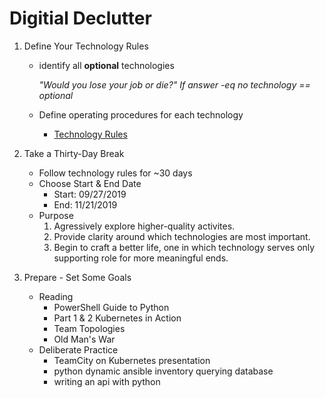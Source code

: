 # Digitial Declutter

1. Define Your Technology Rules
    * identify all **optional** technologies
    
         _"Would you lose your job or die?" If answer -eq no technology == optional_
    
    * Define operating procedures for each technology
      * [Technology Rules](https://github.com/Duffney/practitionerGuidetoDeepWork/blob/master/technologyRules.md)
    
2. Take a Thirty-Day Break
   * Follow technology rules for ~30 days
   * Choose Start & End Date
      * Start: 09/27/2019
      * End: 11/21/2019
   *  Purpose
      1. Agressively explore higher-quality activites.
      2. Provide clarity around which technologies are most important.
      3. Begin to craft a better life, one in which technology serves only supporting role for more meaningful ends.

3. Prepare - Set Some Goals
   * Reading
      * PowerShell Guide to Python
      * Part 1 & 2 Kubernetes in Action
      * Team Topologies
      * Old Man's War
   * Deliberate Practice 
      * TeamCity on Kubernetes presentation
      * python dynamic ansible inventory querying database
      * writing an api with python
